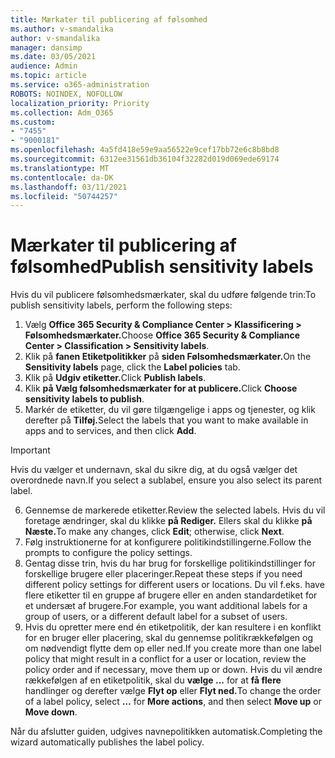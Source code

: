 ```yaml
---
title: Mærkater til publicering af følsomhed
ms.author: v-smandalika
author: v-smandalika
manager: dansimp
ms.date: 03/05/2021
audience: Admin
ms.topic: article
ms.service: o365-administration
ROBOTS: NOINDEX, NOFOLLOW
localization_priority: Priority
ms.collection: Adm_O365
ms.custom:
- "7455"
- "9000181"
ms.openlocfilehash: 4a5fd418e59e9aa56522e9cef17bb72e6c8b8bd8
ms.sourcegitcommit: 6312ee31561db36104f32282d019d069ede69174
ms.translationtype: MT
ms.contentlocale: da-DK
ms.lasthandoff: 03/11/2021
ms.locfileid: "50744257"
---
```

# <a name="publish-sensitivity-labels"></a><span data-ttu-id="ac470-102">Mærkater til publicering af følsomhed</span><span class="sxs-lookup"><span data-stu-id="ac470-102">Publish sensitivity labels</span></span>

<span data-ttu-id="ac470-103">Hvis du vil publicere følsomhedsmærkater, skal du udføre følgende trin:</span><span class="sxs-lookup"><span data-stu-id="ac470-103">To publish sensitivity labels, perform the following steps:</span></span>

1. <span data-ttu-id="ac470-104">Vælg **Office 365 Security & Compliance Center > Klassificering > Følsomhedsmærkater.**</span><span class="sxs-lookup"><span data-stu-id="ac470-104">Choose **Office 365 Security & Compliance Center > Classification > Sensitivity labels**.</span></span>
2. <span data-ttu-id="ac470-105">Klik på **fanen Etiketpolitikker** på **siden Følsomhedsmærkater.**</span><span class="sxs-lookup"><span data-stu-id="ac470-105">On the **Sensitivity labels** page, click the **Label policies** tab.</span></span>
3. <span data-ttu-id="ac470-106">Klik på **Udgiv etiketter.**</span><span class="sxs-lookup"><span data-stu-id="ac470-106">Click **Publish labels**.</span></span>
4. <span data-ttu-id="ac470-107">Klik **på Vælg følsomhedsmærkater for at publicere.**</span><span class="sxs-lookup"><span data-stu-id="ac470-107">Click **Choose sensitivity labels to publish**.</span></span> 
5. <span data-ttu-id="ac470-108">Markér de etiketter, du vil gøre tilgængelige i apps og tjenester, og klik derefter på **Tilføj.**</span><span class="sxs-lookup"><span data-stu-id="ac470-108">Select the labels that you want to make available in apps and to services, and then click **Add**.</span></span>
> [!IMPORTANT]
> <span data-ttu-id="ac470-109">Hvis du vælger et undernavn, skal du sikre dig, at du også vælger det overordnede navn.</span><span class="sxs-lookup"><span data-stu-id="ac470-109">If you select a sublabel, ensure you also select its parent label.</span></span>
6. <span data-ttu-id="ac470-110">Gennemse de markerede etiketter.</span><span class="sxs-lookup"><span data-stu-id="ac470-110">Review the selected labels.</span></span> <span data-ttu-id="ac470-111">Hvis du vil foretage ændringer, skal du klikke **på Rediger.** Ellers skal du klikke **på Næste.**</span><span class="sxs-lookup"><span data-stu-id="ac470-111">To make any changes, click **Edit**; otherwise, click **Next**.</span></span>
7. <span data-ttu-id="ac470-112">Følg instruktionerne for at konfigurere politikindstillingerne.</span><span class="sxs-lookup"><span data-stu-id="ac470-112">Follow the prompts to configure the policy settings.</span></span>
8. <span data-ttu-id="ac470-113">Gentag disse trin, hvis du har brug for forskellige politikindstillinger for forskellige brugere eller placeringer.</span><span class="sxs-lookup"><span data-stu-id="ac470-113">Repeat these steps if you need different policy settings for different users or locations.</span></span> <span data-ttu-id="ac470-114">Du vil f.eks. have flere etiketter til en gruppe af brugere eller en anden standardetiket for et undersæt af brugere.</span><span class="sxs-lookup"><span data-stu-id="ac470-114">For example, you want additional labels for a group of users, or a different default label for a subset of users.</span></span>
9. <span data-ttu-id="ac470-115">Hvis du opretter mere end én etiketpolitik, der kan resultere i en konflikt for en bruger eller placering, skal du gennemse politikrækkefølgen og om nødvendigt flytte dem op eller ned.</span><span class="sxs-lookup"><span data-stu-id="ac470-115">If you create more than one label policy that might result in a conflict for a user or location, review the policy order and if necessary, move them up or down.</span></span> <span data-ttu-id="ac470-116">Hvis du vil ændre rækkefølgen af en etiketpolitik, skal du **vælge ...** for at **få flere** handlinger og derefter vælge **Flyt op** eller **Flyt ned.**</span><span class="sxs-lookup"><span data-stu-id="ac470-116">To change the order of a label policy, select **...** for **More actions**, and then select **Move up** or **Move down**.</span></span>

<span data-ttu-id="ac470-117">Når du afslutter guiden, udgives navnepolitikken automatisk.</span><span class="sxs-lookup"><span data-stu-id="ac470-117">Completing the wizard automatically publishes the label policy.</span></span>

